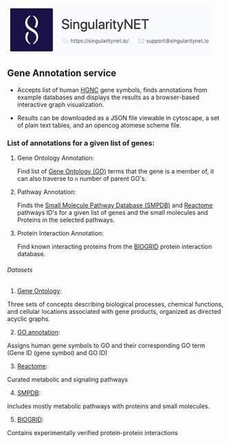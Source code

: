 [issue-template]: ../../issues/new?template=BUG_REPORT.md
[feature-template]: ../../issues/new?template=FEATURE_REQUEST.md

![singnetlogo](docs/assets/singnet-logo.jpg 'SingularityNET')

## Gene Annotation service

- Accepts list of human [HGNC](https://www.genenames.org/tools/search/#!/genes) gene symbols, finds annotations from example databases and displays the results as a browser-based interactive graph visualization.

- Results can be downloaded as a JSON file viewable in cytoscape, a set of plain text tables, and an opencog atomese scheme file.

### List of annotations for a given list of genes:

1. Gene Ontology Annotation:

	Find list of [Gene Ontology (GO)](http://geneontology.org/) terms that the gene is a member of, it can also traverse to `n` number of parent GO's.

2. Pathway Annotation:

	Finds the [Small Molecule Pathway Database (SMPDB)](http://smpdb.ca/) and [Reactome](https://reactome.org/) pathways ID's for a given list of genes and the small molecules and Proteins in the selected pathways.

3. Protein Interaction Annotation:

	Find known interacting proteins from the [BIOGRID](https://thebiogrid.org/) protein interaction database.

###### Datasets

1. [Gene Ontology](http://www.berkeleybop.org/ontologies/go.obo):

Three sets of concepts describing biological processes, chemical functions, and cellular locations associated with gene products, organized as directed acyclic graphs.

2.  [GO annotation](http://geneontology.org/gene-associations/gene_association.goa_ref_human.gz):

Assigns human gene symbols to GO and their corresponding GO term
(Gene ID (gene symbol) and GO ID)


3. [Reactome](https://reactome.org/download/current/interactors/reactome.homo_sapiens.interactions.psi-mitab.txt):

Curated metabolic and signaling pathways


4. [SMPDB](http://smpdb.ca/downloads/smpdb_proteins.csv.zip):

Includes mostly metabolic pathways with proteins and small molecules.


5. [BIOGRID](BIOGRID-ORGANISM-Homo_sapiens-3.5.166.tab2.txt):

Contains experimentally verified protein-protein interactions